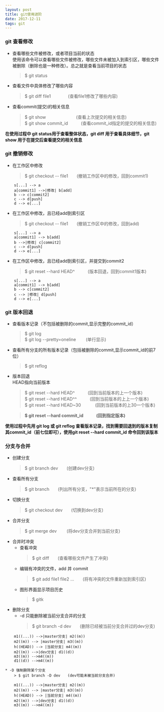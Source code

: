 ```yaml
---
layout: post
title: git使用进阶
date: 2017-12-11
tags: git    
---
```


### git 查看修改
* 查看哪些文件被修改，或者项目当前的状态  
  使用该命令可以查看哪些文件被修改，哪些文件未被加入到索引区，哪些文件被删除（删除也是一种修改）。总之就是查看当前项目的状态
    > $ git status
* 查看文件中具体修改了哪些内容
    > $ git diff file1　　　　(查看file1修改了哪些内容)
* 查看commit(提交)的相关信息
    > $ git show　　　　　　　(查看上次提交的相关信息)  
    > $ git show commit_id　　　(查看commit\_id指定的提交的相关信息)  

**在使用过程中 git status用于查看整体状态，git diff 用于查看具体细节，git show 用于在提交后查看提交的相关信息**

###  git 撤销修改
* 在工作区中修改  
    > $ git checkout -- file1　　(撤销工作区中的修改，回到commit1)　　
```graphLR
    s[...] --> a
    a[commit1] -->|修改| b[add]
    b --> c[commit2]
    c --> d[push]
    d --> e[...]
```
* 在工作区中修改，且已经add到索引区 
    > $ git checkout -- file1　　(撤销工作区中的修改，回到add)
```graphLR
    s[...] --> a
    a[commit1] --> b[add]
    b -->|修改| c[commit2]
    c --> d[push]
    d --> e[...]
```
* 在工作区中修改，且已经add到索引区，并提交到commit2  
    > $ git reset --hard HEAD^　　　(版本回退，回到commit1版本) 
```graphLR
    s[...] --> a
    a[commit1] --> b[add]
    b --> c[commit2]
    c --> |修改| d[push]
    d --> e[...]
```


### git 版本回退
* 查看版本记录（不包括被删除的commit,显示完整的commit_id）
    > $ git log                
    > $ git log --pretty=oneline 　　(单行显示)  

* 查看所有分支的所有版本记录（包括被删除的commit,显示commit_id的前7位）
    > $ git reflog
     
* 版本回退  
  HEAD指向当前版本
    > $ git reset --hard HEAD^　　　(回到当前版本的上一个版本)  
    > $ git reset --hard HEAD^^　　　(回到当前版本的上上一个版本)  
    > $ git reset --hard HEAD~30 　　　(回到当前版本的上30一个版本)    

    > **$ git reset --hard commit_id　　　(回到指定版本)**  

**使用过程中先用 git log 或 git reflog 查看版本记录，找到需要回退到的版本复制其commit\_id（前七位即可），使用git reset --hard commit_id 命令回到该版本**


### 分支与合并
* 创建分支
    > $ git branch dev　　(创建dev分支)
* 查看所有分支
    > $ git branch　　(列出所有分支，"*"表示当前所在的分支)
* 切换分支
    > $ git checkout dev　　(切换到dev分支)
* 合并分支
    > $ git merge dev 　　(将dev分支合并到当前分支)    
* 合并时冲突  
    * 查看冲突
        > $ git diff　　(查看哪些文件产生了冲突)
    * 编辑有冲突的文件，add 并 commit
        > $ git add file1 file2 ...　　(将有冲突的文件重新加到索引区)
    * 图形界面显示项目历史
        > $ gitk
* 删除分支
    * -d 只能删除被当前分支合并的分支
        > $ git branch -d dev　　(删除已经被当前分支合并过的dev分支)
```graphLR
    m1((...)) -->|master分支| m2((m))
    m2((m)) --> |master分支| m3((m))
    h((HEAD)) --> |当前分支| m4((m))
    m2((m)) -->|dev分支| d1((d))
    m3((m)) -->m4((m))
    d1((d)) -->m4((m))
```
    * -D 强制删除某个分支
        > $ git branch -D dev　　(dev可能未被当前分支合并)  
```graphLR
    m1((...)) -->|master分支| m2((m))
    m2((m)) --> |master分支| m3((m))
    h((HEAD)) --> |当前分支| m4((m))
    m2((m)) -->|dev分支| d1((d))
    m3((m)) -->m4((m))
```